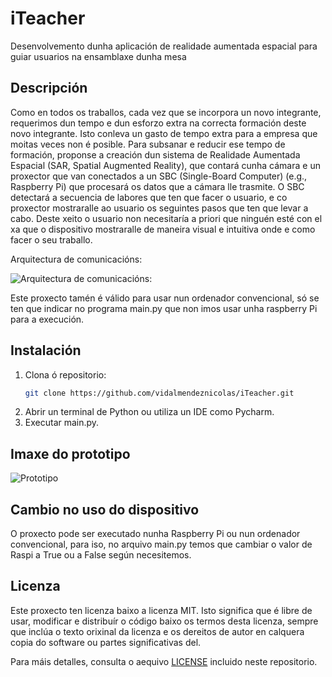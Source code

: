 # iTeacher
Desenvolvemento dunha aplicación de realidade aumentada espacial para guiar usuarios na ensamblaxe dunha mesa

## Descripción
Como en todos os traballos, cada vez que se incorpora un novo integrante, requerimos dun
tempo e dun esforzo extra na correcta formación deste novo integrante. Isto conleva un gasto
de tempo extra para a empresa que moitas veces non é posible.
Para subsanar e reducir ese tempo de formación, proponse a creación dun sistema de Realidade
Aumentada Espacial (SAR, Spatial Augmented Reality), que contará cunha cámara e un proxector
que van conectados a un SBC (Single-Board Computer) (e.g., Raspberry Pi) que procesará os
datos que a cámara lle trasmite. O SBC detectará a secuencia de labores que ten que facer o
usuario, e co proxector mostraralle ao usuario os seguintes pasos que ten que levar a cabo. 
Deste xeito o usuario non necesitaría a priori que ninguén esté con el xa que o dispositivo
mostraralle de maneira visual e intuitiva onde e como facer o seu traballo.

Arquitectura de comunicacións:

![Arquitectura de comunicacións:](Fig5.11.png)

Este proxecto tamén é válido para usar nun ordenador convencional, só se ten que indicar no programa main.py que non imos usar unha raspberry Pi para a execución.

## Instalación

1. Clona ó repositorio:
    ```bash
    git clone https://github.com/vidalmendeznicolas/iTeacher.git
    ```
2. Abrir un terminal de Python ou utiliza un IDE como Pycharm.
3. Executar main.py.

## Imaxe do prototipo

![Prototipo](Fig8.3.png)


## Cambio no uso do dispositivo

O proxecto pode ser executado nunha Raspberry Pi ou nun ordenador convencional, para iso, no arquivo main.py temos que cambiar o valor de Raspi a True ou a False según necesitemos.

## Licenza

Este proxecto ten licenza baixo a licenza MIT. Isto significa que é libre de usar, modificar e distribuír o código baixo os termos desta licenza, sempre que inclúa o texto orixinal da licenza e os dereitos de autor en calquera copia do software ou partes significativas del.

Para máis detalles, consulta o aequivo [LICENSE](LICENSE) incluido neste repositorio.
